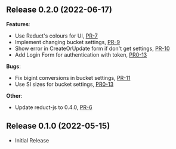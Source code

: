 ## Release 0.2.0 (2022-06-17)

**Features**:

* Use Reduct's colours for UI, [PR-7](https://github.com/reduct-storage/web-console/pull/7)
* Implement changing bucket settings, [PR-9](https://github.com/reduct-storage/web-console/pull/9)
* Show error in CreateOrUpdate form if don't get settings, [PR-10](https://github.com/reduct-storage/web-console/pull/10)
* Add Login Form for authentication with token, [PR0-13](https://github.com/reduct-storage/web-console/pull/13)

**Bugs**:

* Fix bigint conversions in bucket settings, [PR-11](https://github.com/reduct-storage/web-console/pull/11)
* Use SI sizes for bucket settings, [PR0-13](https://github.com/reduct-storage/web-console/pull/13) 

**Other**:

* Update reduct-js to 0.4.0, [PR-6](https://github.com/reduct-storage/web-console/pull/6)

## Release 0.1.0 (2022-05-15)

* Initial Release
